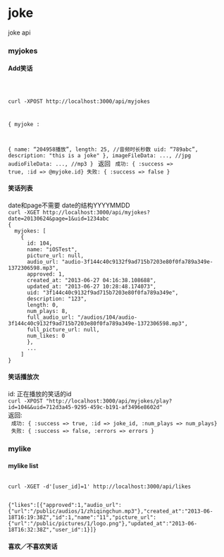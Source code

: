 joke
====

joke  api

<h3>myjokes</h3>

<h4>Add笑话</h4>
<code>

curl -XPOST http://localhost:3000/api/myjokes


{ myjoke : 

  {
		name: “204958播放”,
		length: 25, //音频时长秒数
		uid: “789abc”,
    description: "this is a joke"
	}, 
  imageFileData: ..., //jpg
  audioFileData: ..., //mp3
 }
 </code>
 返回
 <code>
  成功: { :success => true, :id => @myjoke.id}
  失败: { :success => false }
 </code>

<h4>笑话列表</h4>
date和page不需要
date的结构YYYYMMDD
<code>
curl -XGET http://localhost:3000/api/myjokes?date=20130624&page=1&uid=1234abc
{
  myjokes: [
    {
      id: 104,
      name: "iOSTest",
      picture_url: null,
      audio_url: "audio-3f144c40c9132f9ad715b7203e80f0fa789a349e-1372306598.mp3",
      approved: 1,
      created_at: "2013-06-27 04:16:38.108688",
      updated_at: "2013-06-27 10:28:48.174073",
      uid: "3f144c40c9132f9ad715b7203e80f0fa789a349e",
      description: "123",
      length: 0,
      num_plays: 8,
      full_audio_url: "/audios/104/audio-3f144c40c9132f9ad715b7203e80f0fa789a349e-1372306598.mp3",
      full_picture_url: null,
      num_likes: 0
      },
      ...
    ]
}
</code>

<h4>笑话播放次</h4>
id: 正在播放的笑话的id
<code>
curl -XPOST "http://localhost:3000/api/myjokes/play?id=104&&uid=712d3a45-9295-459c-b191-af3496e8602d"
</code>
返回:
<code>
 成功: { :success => true, :id => joke_id, :num_plays => num_plays}
 失败: { :success => false, :errors => errors }
</code>



<h3>mylike</h3>


<h4>mylike list </h4>
<code>
curl -XGET -d'[user_id]=1' http://localhost:3000/api/likes

{"likes":[{"approved":1,"audio_url":{"url":"/public/audios/1/zhiqingchun.mp3"},"created_at":"2013-06-18T16:19:38Z","id":1,"name":"11","picture_url":{"url":"/public/pictures/1/logo.png"},"updated_at":"2013-06-18T16:32:38Z","user_id":1}]}
</code>


<h4>喜欢／不喜欢笑话</h4>
<code>
</code>
